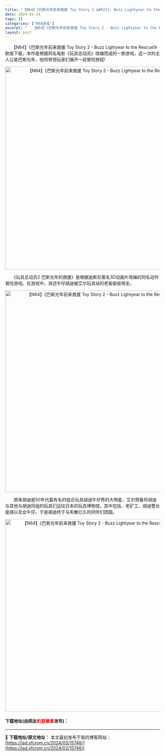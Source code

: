 ```yaml
---
title: "【N64】《巴斯光年前来救援 Toy Story 2 &#8211; Buzz Lightyear to the Rescue!》欧版下载"
date: 2024-03-24
tags: []
categories: ["N64游戏"]
excerpt: "　　【N64】《巴斯光年前来救援 Toy Story 2 - Buzz Lightyear to the Rescue!》欧版下载，本作是根据同名电影《玩具总动员》改编而成的一款游戏，这一次的主人公是巴斯光年，他将带领玩家们展开一段冒险旅程! 　　《玩具总动员2 巴斯光年的救援》是根据迪斯尼着名3D&hellip;"
layout: post
---
```


 <p>　　【N64】《巴斯光年前来救援 Toy Story 2 - Buzz Lightyear to the Rescue!》欧版下载，本作是根据同名电影《玩具总动员》改编而成的一款游戏，这一次的主人公是巴斯光年，他将带领玩家们展开一段冒险旅程!</p> <p align="center"><img align="" border="0" src="https://lad.sfcrom.cn/wp-content/uploads/2024/03/20240324_660045d2bba3d.png" width="659" alt="【N64】《巴斯光年前来救援 Toy Story 2 - Buzz Lightyear to the Rescue!》欧版下载" /></p> <p>　　《玩具总动员2 巴斯光年的救援》是根据迪斯尼着名3D动画片改编的同名动作冒险游戏。在游戏中，讲述牛仔胡迪被艾尔玩具站的老板偷偷带走。</p> <p align="center"><img align="" border="0" src="https://lad.sfcrom.cn/wp-content/uploads/2024/03/20240324_660045d3e4751.png" width="655" alt="【N64】《巴斯光年前来救援 Toy Story 2 - Buzz Lightyear to the Rescue!》欧版下载" /></p> <p>　　原来胡迪是50年代最有名的组合玩具胡迪牛仔秀的大明星，艾尔预备将胡迪与其他与胡迪同组的玩具们运往日本的玩具博物馆，其中包括，老矿工、胡迪警长座骑以及女牛仔。于是胡迪终于与失散已久的同伴们团圆。</p> <p align="center"><img align="" border="0" src="https://lad.sfcrom.cn/wp-content/uploads/2024/03/20240324_660045d54490b.png" width="625" alt="【N64】《巴斯光年前来救援 Toy Story 2 - Buzz Lightyear to the Rescue!》欧版下载" /></p> <p><h4>下载地址(由网友<font color="red">約瑟樂拿</font>发布)：</h4></p> 

---
📖 **下载地址/原文地址：** 本文最初发布于我的博客网站：[https://lad.sfcrom.cn/2024/03/15746/](https://lad.sfcrom.cn/2024/03/15746/)
